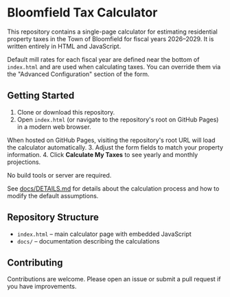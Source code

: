 # Bloomfield Tax Calculator

This repository contains a single-page calculator for estimating residential property taxes in the Town of Bloomfield for fiscal years 2026&ndash;2029. It is written entirely in HTML and JavaScript.

Default mill rates for each fiscal year are defined near the bottom of `index.html` and are used when calculating taxes. You can override them via the "Advanced Configuration" section of the form.

## Getting Started

1. Clone or download this repository.
2. Open `index.html` (or navigate to the repository's root on GitHub Pages) in a modern web browser.

When hosted on GitHub Pages, visiting the repository's root URL will load the calculator automatically.
3. Adjust the form fields to match your property information.
4. Click **Calculate My Taxes** to see yearly and monthly projections.

No build tools or server are required.

See [docs/DETAILS.md](docs/DETAILS.md) for details about the calculation process and how to modify the default assumptions.

## Repository Structure

- `index.html` &ndash; main calculator page with embedded JavaScript
- `docs/` &ndash; documentation describing the calculations

## Contributing

Contributions are welcome. Please open an issue or submit a pull request if you have improvements.
